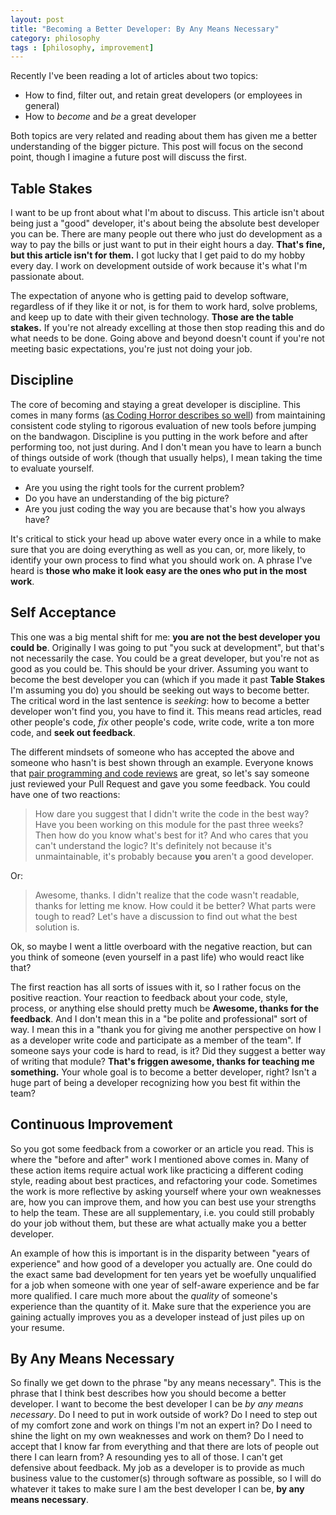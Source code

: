 ```yaml
---
layout: post
title: "Becoming a Better Developer: By Any Means Necessary"
category: philosophy
tags : [philosophy, improvement]
---
```


Recently I've been reading a lot of articles about two topics:

- How to find, filter out, and retain great developers (or employees in general)
- How to *become* and *be* a great developer

Both topics are very related and reading about them has given me a better understanding of the bigger picture. This post will focus on the second point, though I imagine a future post will discuss the first.

## Table Stakes
I want to be up front about what I'm about to discuss. This article isn't about being just a "good" developer, it's about being the absolute best developer you can be. There are many people out there who just do development as a way to pay the bills or just want to put in their eight hours a day. **That's fine, but this article isn't for them.** I got lucky that I get paid to do my hobby every day. I work on development outside of work because it's what I'm passionate about.

The expectation of anyone who is getting paid to develop software, regardless of if they like it or not, is for them to work hard, solve problems, and keep up to date with their given technology. **Those are the table stakes.** If you're not already excelling at those then stop reading this and do what needs to be done. Going above and beyond doesn't count if you're not meeting basic expectations, you're just not doing your job.

## Discipline
The core of becoming and staying a great developer is discipline. This comes in many forms ([as Coding Horror describes so well](http://blog.codinghorror.com/discipline-makes-strong-developers/)) from maintaining consistent code styling to rigorous evaluation of new tools before jumping on the bandwagon. Discipline is you putting in the work before and after performing too, not just during. And I don't mean you have to learn a bunch of things outside of work (though that usually helps), I mean taking the time to evaluate yourself.

- Are you using the right tools for the current problem?
- Do you have an understanding of the big picture?
- Are you just coding the way you are because that's how you always have?

It's critical to stick your head up above water every once in a while to make sure that you are doing everything as well as you can, or, more likely, to identify your own process to find what you should work on. A phrase I've heard is **those who make it look easy are the ones who put in the most work**.

## Self Acceptance
This one was a big mental shift for me: **you are not the best developer you could be**. Originally I was going to put "you suck at development", but that's not necessarily the case. You could be a great developer, but you're not as good as you could be. This should be your driver. Assuming you want to become the best developer you can (which if you made it past **Table Stakes** I'm assuming you do) you should be seeking out ways to become better. The critical word in the last sentence is *seeking*: how to become a better developer won't find you, you have to find it. This means read articles, read other people's code, *fix* other people's code, write code, write a ton more code, and **seek out feedback**.

The different mindsets of someone who has accepted the above and someone who hasn't is best shown through an example. Everyone knows that [pair programming and code reviews](http://blog.codinghorror.com/pair-programming-vs-code-reviews/) are great, so let's say someone just reviewed your Pull Request and gave you some feedback. You could have one of two reactions:

> How dare you suggest that I didn't write the code in the best way? Have you been working on this module for the past three weeks? Then how do you know what's best for it? And who cares that you can't understand the logic? It's definitely not because it's unmaintainable, it's probably because **you** aren't a good developer.

Or:

> Awesome, thanks. I didn't realize that the code wasn't readable, thanks for letting me know. How could it be better? What parts were tough to read? Let's have a discussion to find out what the best solution is.

Ok, so maybe I went a little overboard with the negative reaction, but can you think of someone (even yourself in a past life) who would react like that?

The first reaction has all sorts of issues with it, so I rather focus on the positive reaction. Your reaction to feedback about your code, style, process, or anything else should pretty much be **Awesome, thanks for the feedback**. And I don't mean this in a "be polite and professional" sort of way. I mean this in a "thank you for giving me another perspective on how I as a developer write code and participate as a member of the team". If someone says your code is hard to read, is it? Did they suggest a better way of writing that module? **That's friggen awesome, thanks for teaching me something.** Your whole goal is to become a better developer, right? Isn't a huge part of being a developer recognizing how you best fit within the team?

## Continuous Improvement
So you got some feedback from a coworker or an article you read. This is where the "before and after" work I mentioned above comes in. Many of these action items require actual work like practicing a different coding style, reading about best practices, and refactoring your code. Sometimes the work is more reflective by asking yourself where your own weaknesses are, how you can improve them, and how you can best use your strengths to help the team. These are all supplementary, i.e. you could still probably do your job without them, but these are what actually make you a better developer.

An example of how this is important is in the disparity between "years of experience" and how good of a developer you actually are. One could do the exact same bad development for ten years yet be woefully unqualified for a job when someone with one year of self-aware experience and be far more qualified. I care much more about the *quality* of someone's experience than the quantity of it. Make sure that the experience you are gaining actually improves you as a developer instead of just piles up on your resume.

## By Any Means Necessary
So finally we get down to the phrase "by any means necessary". This is the phrase that I think best describes how you should become a better developer. I want to become the best developer I can be *by any means necessary*. Do I need to put in work outside of work? Do I need to step out of my comfort zone and work on things I'm not an expert in? Do I need to shine the light on my own weaknesses and work on them? Do I need to accept that I know far from everything and that there are lots of people out there I can learn from? A resounding yes to all of those. I can't get defensive about feedback. My job as a developer is to provide as much business value to the customer(s) through software as possible, so I will do whatever it takes to make sure I am the best developer I can be, **by any means necessary**.
